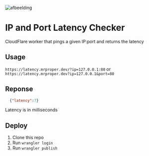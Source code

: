 ![afbeelding](https://user-images.githubusercontent.com/33700526/211146688-b8058581-3ec3-44fd-911e-e5ecb64b7ddd.png)

# IP and Port Latency Checker
 CloudFlare worker that pings a given IP:port and returns the latency

## Usage
`https://latency.mrproper.dev/?ip=127.0.0.1:80` or `https://latency.mrproper.dev?ip=127.0.0.1&port=80`

## Reponse
```json
  {"latency":7}
```

Latency is in milliseconds

## Deploy
1. Clone this repo
2. Run `wrangler login`
3. Run `wrangler publish`



